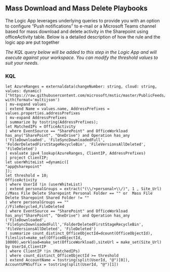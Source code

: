 ## Mass Download and Mass Delete Playbooks 

The Logic App leverages underlying queries to provide you with an option to configure “Push notifications” to e-mail or a Microsoft Teams channel based for mass download and delete activity in the Sharepoint using officeActivity table. Below is a detailed description of how the rule and the logic app are put together

<em>The KQL query below will be added to this step in the Logic App and will execute against your workspace. You can modify the threshold values to suit your needs.</em>

### KQL
```
let AzureRanges = externaldata(changeNumber: string, cloud: string, values: dynamic)
["https://raw.githubusercontent.com/microsoft/mstic/master/PublicFeeds/MSFTIPRanges/ServiceTags_Public.json"] with(format='multijson')
| mv-expand values
| extend Name = values.name, AddressPrefixes = values.properties.addressPrefixes
| mv-expand AddressPrefixes
| summarize by tostring(AddressPrefixes);
let MatchedIPs = OfficeActivity
| where EventSource == "SharePoint" and OfficeWorkload has_any("SharePoint", "OneDrive") and Operation has_any ('FileDownloaded', 'FileSyncDownloadedFull', 'FolderDeletedFirstStageRecycleBin', 'FileVersionsAllDeleted', 'FileDeleted')
| evaluate ipv4_lookup(AzureRanges, ClientIP, AddressPrefixes)
| project ClientIP;
let userWhiteList =dynamic([
"app@sharepoint"
]);
let threshold = 10;
OfficeActivity
| where UserId !in (userWhiteList)
| extend personalGroups = extract("(\\/+personal+\\/)", 1 , Site_Url)
//Mass File Delete Sharepoint Personal Folder == "" or  Mass File Delete Sharepoint Shared Folder != ""
| where personalGroups == ""
//FileRecycled,FileDeleted
| where EventSource == "SharePoint" and OfficeWorkload has_any("SharePoint", "OneDrive") and Operation has_any ('FileDownloaded', 'FileSyncDownloadedFull','FolderDeletedFirstStageRecycleBin', 'FileVersionsAllDeleted', 'FileDeleted')
| summarize count_distinct_OfficeObjectId=dcount(OfficeObjectId), fileslist=make_set(OfficeObjectId, 10000),workload=make_set(OfficeWorkload),siteUrl = make_set(Site_Url) by UserId,ClientIP
| where ClientIP !in (MatchedIPs)
| where count_distinct_OfficeObjectId >= threshold
| extend AccountName = tostring(split(UserId, "@")[0]), AccountUPNSuffix = tostring(split(UserId, "@")[1])
```

